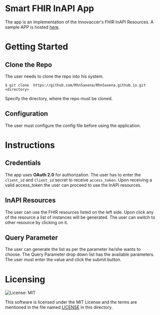 # Smart FHIR InAPI App

The app is an implementation of the Innovaccer's FHIR InAPI Resources.
A sample APP is hosted <a href="https://rhnsaxena.github.io/index.html">here</a>.

# Getting Started

## Clone the Repo
The user needs to clone the repo into his system.
```
$ git clone  https://github.com/RhnSaxena/RhnSaxena.github.io.git <directory>
```
Specify the directory, where the repo must be cloned.

## Configuration

The user must configure the config file before using the application. 

# Instructions

## Credentials

The app uses **OAuth 2.0** for authorization. 
The user has to enter the `client_id` and `Client_id` secret to receive `access_token`. 
Upon receiving a valid access_token the user can proceed to use the InAPI resources.

## InAPI Resources

The user can use the FHIR resources listed on the left side. Upon click any of the resource a list of instances will be generated. The user can switch to other resource by clicking on it.

## Query Parameter

The user can generate the list as per the parameter he/she wants to choose.
The Query Parameter drop down list has the available parameters. The user must enter the value and click the submit button.


# Licensing
![License: MIT](https://img.shields.io/badge/License-MIT-yellow.svg)

This software is licensed under the MIT License and the terms are mentioned in the file named <a href="./LICENSE">LICENSE</a> in this directory.
